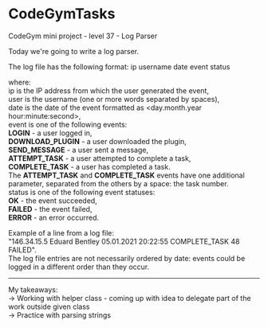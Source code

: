 # CodeGymTasks

 CodeGym mini project - level 37 - Log Parser
 
Today we're going to write a log parser.

The log file has the following format:
ip username date event status

where:<br>
ip is the IP address from which the user generated the event,<br>
user is the username (one or more words separated by spaces),<br>
date is the date of the event formatted as <day.month.year hour:minute:second>,<br>
event is one of the following events:<br>
<b>LOGIN</b> - a user logged in,<br>
<b>DOWNLOAD_PLUGIN</b> - a user downloaded the plugin,<br>
<b>SEND_MESSAGE</b> - a user sent a message,<br>
<b>ATTEMPT_TASK</b> - a user attempted to complete a task,<br>
<b>COMPLETE_TASK</b> - a user has completed a task.<br>
The <b>ATTEMPT_TASK</b> and <b>COMPLETE_TASK</b> events have one additional parameter, separated from the others by a space: the task number.<br>
status is one of the following event statuses:<br>
<b>OK</b> - the event succeeded,<br>
<b>FAILED</b> - the event failed,<br>
<b>ERROR</b> - an error occurred.<br>

Example of a line from a log file:<br>
"146.34.15.5 Eduard Bentley 05.01.2021 20:22:55 COMPLETE_TASK 48 FAILED".<br>
The log file entries are not necessarily ordered by date: events could be logged in a different order than they occur.<br>

__________________________________________________________
My takeaways: <br>
-> Working with helper class - coming up with idea to delegate part of the work outside given class<br>
-> Practice with parsing strings
